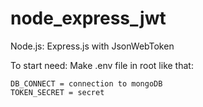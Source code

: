 # node_express_jwt
Node.js: Express.js with JsonWebToken

To start need: 
Make .env file in root like that:

```
DB_CONNECT = connection to mongoDB
TOKEN_SECRET = secret
```
